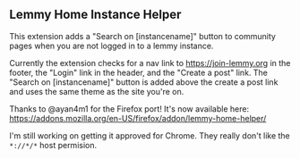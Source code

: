 Lemmy Home Instance Helper
----

This extension adds a "Search on [instancename]" button to community pages when you are not logged in to a lemmy instance.

Currently the extension checks for a nav link to https://join-lemmy.org in the footer, the "Login" link in the header, and the "Create a post" link.  The "Search on [instancename]" button is added above the create a post link and uses the same theme as the site you're on.

Thanks to @ayan4m1 for the Firefox port!  It's now available here: https://addons.mozilla.org/en-US/firefox/addon/lemmy-home-helper/

I'm still working on getting it approved for Chrome.  They really don't like the `*://*/*` host permision.
